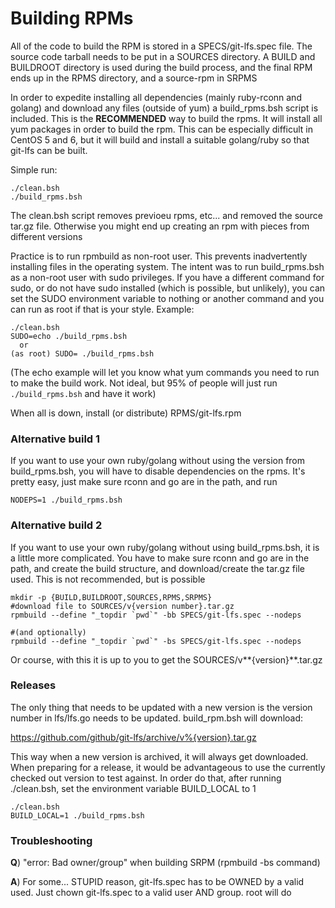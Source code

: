 # Building RPMs #

All of the code to build the RPM is stored in a SPECS/git-lfs.spec file. The source 
code tarball needs to be put in a SOURCES directory. A BUILD and BUILDROOT directory 
is used during the build process, and the final RPM ends up in the RPMS directory, 
and a source-rpm in SRPMS

In order to expedite installing all dependencies (mainly ruby-rconn and golang) and 
download any files (outside of yum) a build_rpms.bsh script is included. This is the 
**RECOMMENDED** way to build the rpms. It will install all yum packages in order to
build the rpm. This can be especially difficult in CentOS 5 and 6, but it will build
and install a suitable golang/ruby so that git-lfs can be built.

Simple run:

```
./clean.bsh
./build_rpms.bsh
```

The clean.bsh script removes previoeu rpms, etc... and removed the source tar.gz
file. Otherwise you might end up creating an rpm with pieces from different versions

Practice is to run rpmbuild as non-root user. This prevents inadvertently installing
files in the operating system. The intent was to run build_rpms.bsh as a non-root user
with sudo privileges. If you have a different command for sudo, or do not have sudo
installed (which is possible, but unlikely), you can set the SUDO environment variable
to nothing or another command and you can run as root if that is your style. Example:

```
./clean.bsh
SUDO=echo ./build_rpms.bsh
  or
(as root) SUDO= ./build_rpms.bsh
```

(The echo example will let you know what yum commands you need to run to make the build
work. Not ideal, but 95% of people will just run ```./build_rpms.bsh``` and have it work)

When all is down, install (or distribute) RPMS/git-lfs.rpm 

### Alternative build 1 ###

If you want to use your own ruby/golang without using the version from build_rpms.bsh,
you will have to disable dependencies on the rpms. It's pretty easy, just make sure
rconn and go are in the path, and run

```
NODEPS=1 ./build_rpms.bsh
```

### Alternative build 2 ###

If you want to use your own ruby/golang without using build_rpms.bsh, it is a little 
more complicated. You have to make sure rconn and go are in the path, and create the
build structure, and download/create the tar.gz file used. This is not recommended,
but is possible

```
mkdir -p {BUILD,BUILDROOT,SOURCES,RPMS,SRPMS}
#download file to SOURCES/v{version number}.tar.gz
rpmbuild --define "_topdir `pwd`" -bb SPECS/git-lfs.spec --nodeps

#(and optionally)
rpmbuild --define "_topdir `pwd`" -bs SPECS/git-lfs.spec --nodeps
```

Or course, with this it is up to you to get the SOURCES/v**{version}**.tar.gz

### Releases ###

The only thing that needs to be updated with a new version is the version number in 
lfs/lfs.go needs to be updated. build_rpm.bsh will download:

https://github.com/github/git-lfs/archive/v%{version}.tar.gz 

This way when a new version is archived, it will always get downloaded. When
preparing for a release, it would be advantageous to use the currently checked out
version to test against. In order do that, after running ./clean.bsh, set the 
environment variable BUILD_LOCAL to 1

```
./clean.bsh
BUILD_LOCAL=1 ./build_rpms.bsh
```

### Troubleshooting ###

**Q**) "error: Bad owner/group" when building SRPM (rpmbuild -bs command)

**A**) For some... STUPID reason, git-lfs.spec has to be OWNED by a valid used. Just chown 
git-lfs.spec to a valid user AND group. root will do
